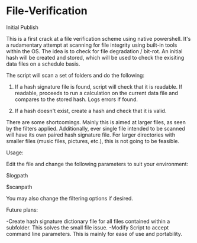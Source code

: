 # File-Verification
Initial Publish

This is a first crack at a file verification scheme using native powershell. It's a rudamentary attempt at scanning for file integrity using built-in tools within the OS. The idea is to check for file degradation / bit-rot. An initial hash will be created and stored, which will be used to check the exisiting data files on a schedule basis.

The script will scan a set of folders and do the following:

1. If a hash signature file is found, script will check that it is readable. If readable, proceeds to run a calculation on the current data file and compares to the stored hash. Logs errors if found. 

2. If a hash doesn't exist, create a hash and check that it is valid.

There are some shortcomings. Mainly this is aimed at larger files, as seen by the filters applied. Additionally, ever single file intended to be scanned will have its own paired hash signature file. For larger directories with smaller files (music files, pictures, etc.), this is not going to be feasible. 

Usage:

Edit the file and change the following parameters to suit your environment:

$logpath

$scanpath

You may also change the filtering options if desired. 

Future plans:

-Create hash signature dictionary file for all files contained within a subfolder. This solves the small file issue.
-Modify Script to accept command line parameters. This is mainly for ease of use and portability.
